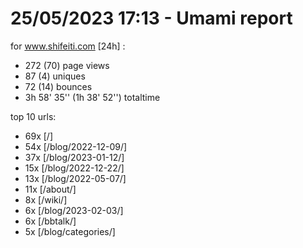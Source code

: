 # 25/05/2023 17:13 - Umami report
for www.shifeiti.com [24h] :

 - 272 (70) page views
 - 87 (4) uniques
 - 72 (14) bounces
 - 3h 58' 35'' (1h 38' 52'') totaltime


top 10 urls:
 - 69x [/]
 - 54x [/blog/2022-12-09/]
 - 37x [/blog/2023-01-12/]
 - 15x [/blog/2022-12-22/]
 - 13x [/blog/2022-05-07/]
 - 11x [/about/]
 - 8x [/wiki/]
 - 6x [/blog/2023-02-03/]
 - 6x [/bbtalk/]
 - 5x [/blog/categories/]


